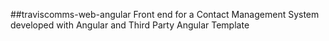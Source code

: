 ##traviscomms-web-angular
Front end for a Contact Management System developed with Angular and Third Party Angular Template
